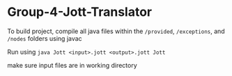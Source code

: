 # Group-4-Jott-Translator

To build project, compile all java files within the `/provided`, `/exceptions`, and `/nodes` folders using javac

Run using `java Jott <input>.jott <output>.jott Jott`

make sure input files are in working directory
